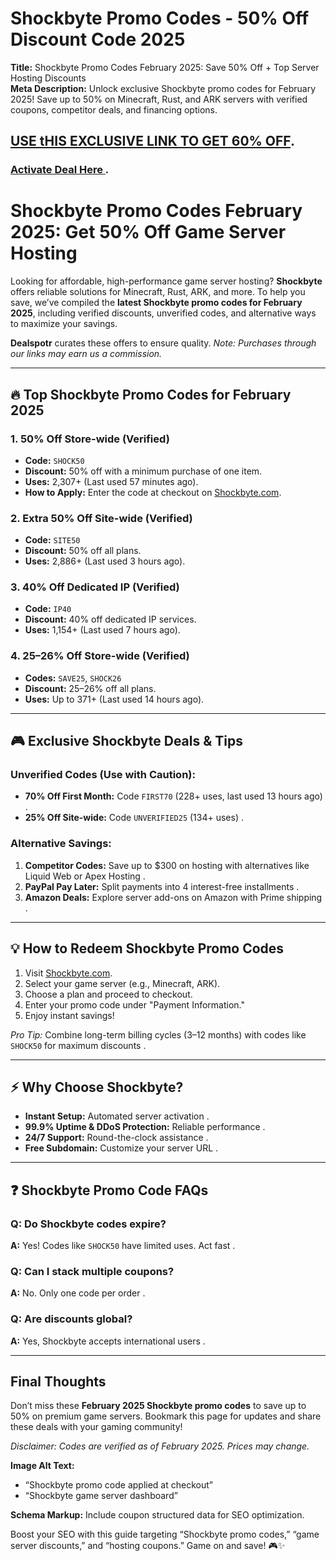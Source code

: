 # Shockbyte Promo Codes - 50% Off Discount Code 2025
**Title:** Shockbyte Promo Codes February 2025: Save 50% Off + Top Server Hosting Discounts  
**Meta Description:** Unlock exclusive Shockbyte promo codes for February 2025! Save up to 50% on Minecraft, Rust, and ARK servers with verified coupons, competitor deals, and financing options.  

## [USE tHIS EXCLUSIVE LINK TO GET 60% OFF](https://shockbyte.com/billing/aff.php?aff=9619). 

### [Activate Deal Here ](https://shockbyte.com/billing/aff.php?aff=9619). 


# Shockbyte Promo Codes February 2025: Get 50% Off Game Server Hosting  

Looking for affordable, high-performance game server hosting? **Shockbyte** offers reliable solutions for Minecraft, Rust, ARK, and more. To help you save, we’ve compiled the **latest Shockbyte promo codes for February 2025**, including verified discounts, unverified codes, and alternative ways to maximize your savings.  

**Dealspotr** curates these offers to ensure quality. *Note: Purchases through our links may earn us a commission.*  

---

## 🔥 Top Shockbyte Promo Codes for February 2025  

### 1. **50% Off Store-wide (Verified)**    
   - **Code:** `SHOCK50`  
   - **Discount:** 50% off with a minimum purchase of one item.  
   - **Uses:** 2,307+ (Last used 57 minutes ago).  
   - **How to Apply:** Enter the code at checkout on [Shockbyte.com]([https://shockbyte.com](https://shockbyte.com/billing/aff.php?aff=9619)).  

### 2. **Extra 50% Off Site-wide (Verified)**    
   - **Code:** `SITE50`  
   - **Discount:** 50% off all plans.  
   - **Uses:** 2,886+ (Last used 3 hours ago).  

### 3. **40% Off Dedicated IP (Verified)**    
   - **Code:** `IP40`  
   - **Discount:** 40% off dedicated IP services.  
   - **Uses:** 1,154+ (Last used 7 hours ago).  

### 4. **25–26% Off Store-wide (Verified)**    
   - **Codes:** `SAVE25`, `SHOCK26`  
   - **Discount:** 25–26% off all plans.  
   - **Uses:** Up to 371+ (Last used 14 hours ago).  

---

## 🎮 Exclusive Shockbyte Deals & Tips  

### Unverified Codes (Use with Caution):  
   - **70% Off First Month:** Code `FIRST70` (228+ uses, last used 13 hours ago) .  
   - **25% Off Site-wide:** Code `UNVERIFIED25` (134+ uses) .  

### Alternative Savings:  
1. **Competitor Codes:** Save up to $300 on hosting with alternatives like Liquid Web or Apex Hosting .  
2. **PayPal Pay Later:** Split payments into 4 interest-free installments .  
3. **Amazon Deals:** Explore server add-ons on Amazon with Prime shipping .  

---

## 💡 How to Redeem Shockbyte Promo Codes  
1. Visit [Shockbyte.com](https://shockbyte.com/billing/aff.php?aff=9619).  
2. Select your game server (e.g., Minecraft, ARK).  
3. Choose a plan and proceed to checkout.  
4. Enter your promo code under "Payment Information."  
5. Enjoy instant savings!  

*Pro Tip:* Combine long-term billing cycles (3–12 months) with codes like `SHOCK50` for maximum discounts .  

---

## ⚡ Why Choose Shockbyte?  
- **Instant Setup:** Automated server activation .  
- **99.9% Uptime & DDoS Protection:** Reliable performance .  
- **24/7 Support:** Round-the-clock assistance .  
- **Free Subdomain:** Customize your server URL .  

---

## ❓ Shockbyte Promo Code FAQs  

### Q: Do Shockbyte codes expire?  
**A:** Yes! Codes like `SHOCK50` have limited uses. Act fast .  

### Q: Can I stack multiple coupons?  
**A:** No. Only one code per order .  

### Q: Are discounts global?  
**A:** Yes, Shockbyte accepts international users .  

---

## Final Thoughts  
Don’t miss these **February 2025 Shockbyte promo codes** to save up to 50% on premium game servers. Bookmark this page for updates and share these deals with your gaming community!  

*Disclaimer: Codes are verified as of February 2025. Prices may change.*  

**Image Alt Text:**  
- “Shockbyte promo code applied at checkout”  
- “Shockbyte game server dashboard”  

**Schema Markup:** Include coupon structured data for SEO optimization.  

Boost your SEO with this guide targeting “Shockbyte promo codes,” “game server discounts,” and “hosting coupons.” Game on and save! 🎮✨
